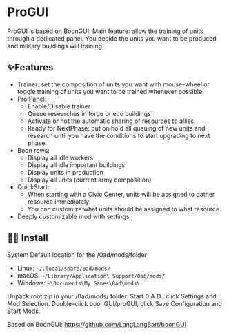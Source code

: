 # ProGUI

ProGUI is based on BoonGUI. Main feature: allow the training of units through a dedicated panel. You decide the units you want to be produced and military buildings will training.

 ## ✨Features

-   Trainer: set the composition of units you want with mouse-wheel or toggle training of units you want to be trained whenever possible.
-   Pro Panel:
    -   Enable/Disable trainer
    -   Queue researches in forge or eco buildings
    -   Activate or not the automatic sharing of resources to allies.
    -   Ready for NextPhase: put on hold all queuing of new units and research until you have the conditions to start upgrading to next phase.
-   Boon rows:
    -   Display all idle workers
    -   Display all idle important buildings
    -   Display units in production
    -   Display all units (current army composition)
-   QuickStart:
    -   When starting with a Civic Center, units will be assigned to gather resource immediately.
    -   You can customize what units should be assigned to what resource.
-   Deeply customizable mod with settings.
  
  
## 👨‍💻 Install

System Default location for the /0ad/mods/folder

   * Linux: `~/.local/share/0ad/mods/`
   * macOS: `~/Library/Application\ Support/0ad/mods/`
   * Windows: `~\Documents\My Games\0ad\mods\`

Unpack root zip in your /0ad/mods/ folder.
Start 0 A.D., click Settings and Mod Selection.
Double-click boonGUI/proGUI, click Save Configuration and Start Mods.

Based on BoonGUI: https://github.com/LangLangBart/boonGUI
